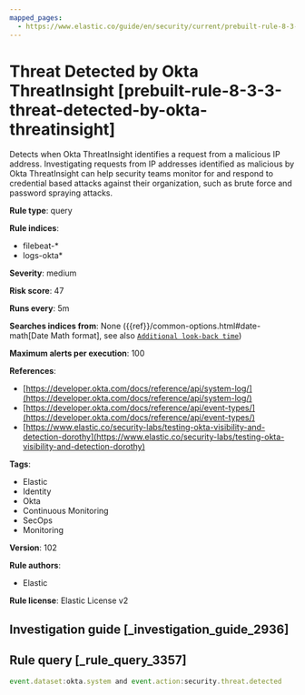 ```yaml
---
mapped_pages:
  - https://www.elastic.co/guide/en/security/current/prebuilt-rule-8-3-3-threat-detected-by-okta-threatinsight.html
---
```


# Threat Detected by Okta ThreatInsight [prebuilt-rule-8-3-3-threat-detected-by-okta-threatinsight]

Detects when Okta ThreatInsight identifies a request from a malicious IP address. Investigating requests from IP addresses identified as malicious by Okta ThreatInsight can help security teams monitor for and respond to credential based attacks against their organization, such as brute force and password spraying attacks.

**Rule type**: query

**Rule indices**:

* filebeat-*
* logs-okta*

**Severity**: medium

**Risk score**: 47

**Runs every**: 5m

**Searches indices from**: None ({{ref}}/common-options.html#date-math[Date Math format], see also [`Additional look-back time`](docs-content://solutions/security/detect-and-alert/create-detection-rule.md#rule-schedule))

**Maximum alerts per execution**: 100

**References**:

* [https://developer.okta.com/docs/reference/api/system-log/](https://developer.okta.com/docs/reference/api/system-log/)
* [https://developer.okta.com/docs/reference/api/event-types/](https://developer.okta.com/docs/reference/api/event-types/)
* [https://www.elastic.co/security-labs/testing-okta-visibility-and-detection-dorothy](https://www.elastic.co/security-labs/testing-okta-visibility-and-detection-dorothy)

**Tags**:

* Elastic
* Identity
* Okta
* Continuous Monitoring
* SecOps
* Monitoring

**Version**: 102

**Rule authors**:

* Elastic

**Rule license**: Elastic License v2

## Investigation guide [_investigation_guide_2936]



## Rule query [_rule_query_3357]

```js
event.dataset:okta.system and event.action:security.threat.detected
```


